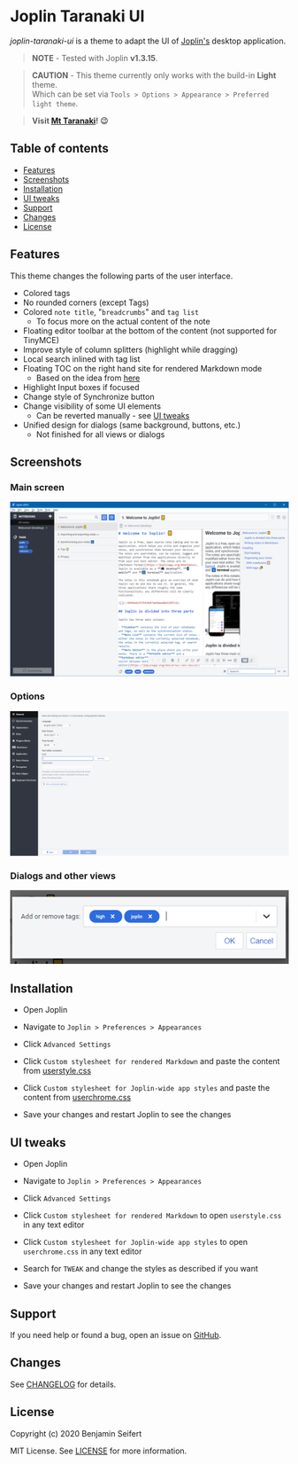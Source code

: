 # Joplin Taranaki UI

_joplin-taranaki-ui_ is a theme to adapt the UI of [Joplin's](https://joplinapp.org/) desktop application.

> **NOTE** - Tested with Joplin **v1.3.15**.

> **CAUTION** - This theme currently only works with the build-in **Light** theme.\
> Which can be set via `Tools > Options > Appearance > Preferred light theme`.

> **Visit [Mt Taranaki](https://www.newzealand.com/int/taranaki/)! 😉**

## Table of contents

- [Features](#features)
- [Screenshots](#screenshots)
- [Installation](#installation)
- [UI tweaks](#ui-tweaks)
- [Support](#support)
- [Changes](#changes)
- [License](#license)

## Features

This theme changes the following parts of the user interface.

- Colored tags
- No rounded corners (except Tags)
- Colored `note title`, "`breadcrumbs`" and `tag list`
  - To focus more on the actual content of the note
- Floating editor toolbar at the bottom of the content (not supported for TinyMCE)
- Improve style of column splitters (highlight while dragging)
- Local search inlined with tag list
- Floating TOC on the right hand site for rendered Markdown mode
  - Based on the idea from [here](https://discourse.joplinapp.org/t/toc-as-the-sidebar/5979/34)
- Highlight Input boxes if focused
- Change style of Synchronize button
- Change visibility of some UI elements
  - Can be reverted manually - see [UI tweaks](#ui-tweaks)
- Unified design for dialogs (same background, buttons, etc.)
  - Not finished for all views or dialogs

## Screenshots

### Main screen

![Main Screen](./assets/main.png)

### Options

![Options](./assets/options.png)

### Dialogs and other views

![Dialog](./assets/dialog.png)

## Installation

- Open Joplin

- Navigate to `Joplin > Preferences > Appearances`

- Click `Advanced Settings`

- Click `Custom stylesheet for rendered Markdown` and paste the content from [userstyle.css](./theme/userstyle.css)

- Click `Custom stylesheet for Joplin-wide app styles` and paste the content from [userchrome.css](./theme/userchrome.css)

- Save your changes and restart Joplin to see the changes

## UI tweaks

- Open Joplin

- Navigate to `Joplin > Preferences > Appearances`

- Click `Advanced Settings`

- Click `Custom stylesheet for rendered Markdown` to open `userstyle.css` in any text editor

- Click `Custom stylesheet for Joplin-wide app styles` to open `userchrome.css` in any text editor

- Search for `TWEAK` and change the styles as described if you want

- Save your changes and restart Joplin to see the changes

## Support

If you need help or found a bug, open an issue on [GitHub](https://github.com/benji300/joplin-light-theme/issues).

## Changes

See [CHANGELOG](./CHANGELOG.md) for details.

## License

Copyright (c) 2020 Benjamin Seifert

MIT License. See [LICENSE](./LICENSE) for more information.
